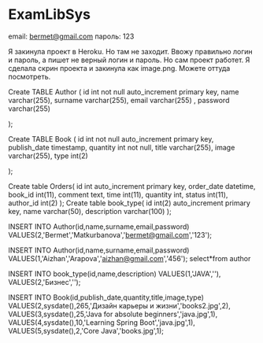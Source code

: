 # ExamLibSys

email: bermet@gmail.com
пароль: 123

Я закинула проект в Heroku. Но там не заходит. 
Ввожу правильно логин и пароль, а пишет не верный логин 
и пароль.
Но сам проект работет. Я сделала скрин проекта и
 закинула как image.png. Можете оттуда посмотреть.


Create TABLE Author
(
 id int not null auto_increment primary key,
 name varchar(255),
 surname varchar(255),
 email varchar(255) ,
 password varchar(255)

);

Create TABLE Book
(
 id int not null auto_increment primary key,
publish_date timestamp,
quantity int not null,
title varchar(255),
image varchar(255),
type int(2)

);

Create table Orders(
id int auto_increment primary key,
order_date datetime,
book_id int(11),
comment text,
time int(11),
quantity int,
status int(11),
author_id int(2)
);
Create table book_type(
id int(2) auto_increment primary key,
name varchar(50),
description varchar(100)
);

INSERT INTO Author(id,name,surname,email,password)
VALUES(2,'Bermet','Matkurbanova','bermet@gmail.com','123');

INSERT INTO Author(id,name,surname,email,password)
VALUES(1,'Aizhan','Arapova','aizhan@gmail.com','456');
select*from author

INSERT INTO book_type(id,name,description)
VALUES(1,'JAVA',''),
VALUES(2,'Бизнес','');

INSERT INTO Book(id,publish_date,quantity,title,image,type)
VALUES(2,sysdate(),265,'Дизайн карьеры и жизни','books2.jpg',2),
VALUES(3,sysdate(),25,'Java for absolute beginners','java.jpg',1),
VALUES(4,sysdate(),10,'Learning Spring Boot','java.jpg',1),
VALUES(5,sysdate(),2,'Core Java','books.jpg',1);
